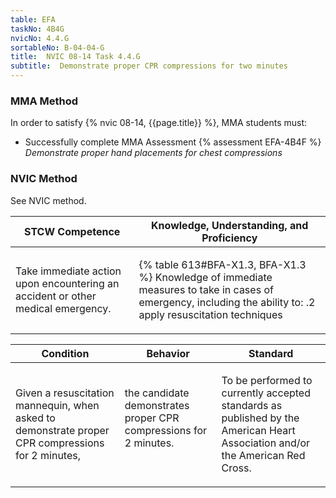 ```yaml
---
table: EFA
taskNo: 4B4G
nvicNo: 4.4.G 
sortableNo: B-04-04-G
title:  NVIC 08-14 Task 4.4.G
subtitle:  Demonstrate proper CPR compressions for two minutes
---
```



### MMA Method

In order to satisfy  {% nvic 08-14, {{page.title}}  %}, MMA students must:

* Successfully complete MMA Assessment {% assessment EFA-4B4F %} *Demonstrate proper hand placements for chest compressions*


### NVIC Method

<a onclick="togglevisibility('nvic_methods')" >See NVIC method.</a>

<div id='nvic_methods' class='hide'>

<table>
<thead>
<tr>
<th class='forty'> STCW Competence </th>
<th class='sixty'> Knowledge, Understanding, and Proficiency </th>
</tr>
</thead>




<tbody>
<tr><td markdown='1'>

Take immediate action upon encountering an accident or other medical emergency.

</td><td markdown='1'>

{% table 613#BFA-X1.3, BFA-X1.3 %} Knowledge of immediate measures to take in cases of emergency, including the ability to:
.2  apply resuscitation techniques

</td></tr>


</tbody>
</table>


<table>
<thead>
<tr><th class='twenty'>  Condition </th><th class='twenty'> Behavior </th><th  class='sixty'>Standard </th></tr>
</thead>
<tbody >



<tr><td markdown='1'>

Given a resuscitation mannequin, when asked to demonstrate proper CPR compressions for 2 minutes,

</td><td markdown='1'>

the candidate demonstrates proper CPR compressions for 2 minutes.

<br>

<div class="tooltip" markdown='1'>



</div>


</td><td markdown='1'>

To be performed to currently accepted standards as published by the American Heart Association and/or the American Red Cross.

</td></tr>
</tbody>
</table>
</div>

